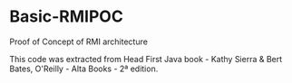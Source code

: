 # Basic-RMIPOC
Proof of Concept of RMI architecture

This code was extracted from Head First Java book - Kathy Sierra & Bert Bates, O'Reilly - Alta Books - 2ª edition.

